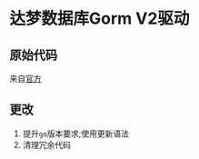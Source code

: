 # 达梦数据库Gorm V2驱动

## 原始代码

来自[官方](https://eco.dameng.com/document/dm/zh-cn/app-dev/go_gorm.html)

## 更改

1. 提升`go`版本要求,使用更新语法
2. 清理冗余代码
